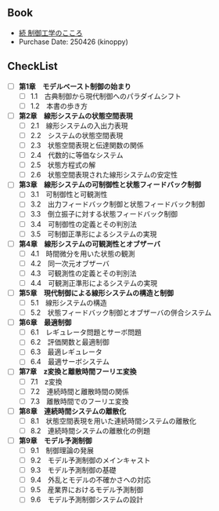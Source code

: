 ## Book
- [続 制御工学のこころ](https://www.tdupress.jp/book/b638374.html)
- Purchase Date: 250426 (kinoppy)

## CheckList
- [ ] **第1章　モデルベースト制御の始まり**
  - [ ] 1.1　古典制御から現代制御へのパラダイムシフト
  - [ ] 1.2　本書の歩き方
- [ ] **第2章　線形システムの状態空間表現**
  - [ ] 2.1　線形システムの入出力表現
  - [ ] 2.2　システムの状態空間表現
  - [ ] 2.3　状態空間表現と伝達関数の関係
  - [ ] 2.4　代数的に等価なシステム
  - [ ] 2.5　状態方程式の解
  - [ ] 2.6　状態空間表現された線形システムの安定性
- [ ] **第3章　線形システムの可制御性と状態フィードバック制御**
  - [ ] 3.1　可制御性と可観測性
  - [ ] 3.2　出力フィードバック制御と状態フィードバック制御
  - [ ] 3.3　倒立振子に対する状態フィードバック制御
  - [ ] 3.4　可制御性の定義とその判別法
  - [ ] 3.5　可制御正準形によるシステムの実現
- [ ] **第4章　線形システムの可観測性とオブザーバ**
  - [ ] 4.1　時間微分を用いた状態の観測
  - [ ] 4.2　同一次元オブザーバ
  - [ ] 4.3　可観測性の定義とその判別法
  - [ ] 4.4　可観測正準形によるシステムの実現
- [ ] **第5章　現代制御による線形システムの構造と制御**
  - [ ] 5.1　線形システムの構造
  - [ ] 5.2　状態フィードバック制御とオブザーバの併合システム
- [ ] **第6章　最適制御**
  - [ ] 6.1　レギュレータ問題とサーボ問題
  - [ ] 6.2　評価関数と最適制御
  - [ ] 6.3　最適レギュレータ
  - [ ] 6.4　最適サーボシステム
- [ ] **第7章　z変換と離散時間フーリエ変換**
  - [ ] 7.1　z変換
  - [ ] 7.2　連続時間と離散時間の関係
  - [ ] 7.3　離散時間でのフーリエ変換
- [ ] **第8章　連続時間システムの離散化**
  - [ ] 8.1　状態空間表現を用いた連続時間システムの離散化
  - [ ] 8.2　連続時間システムの離散化の例題
- [ ] **第9章　モデル予測制御**
  - [ ] 9.1　制御理論の発展
  - [ ] 9.2　モデル予測制御のメインキャスト
  - [ ] 9.3　モデル予測制御の基礎
  - [ ] 9.4　外乱とモデルの不確かさへの対応
  - [ ] 9.5　産業界におけるモデル予測制御
  - [ ] 9.6　モデル予測制御システムの設計